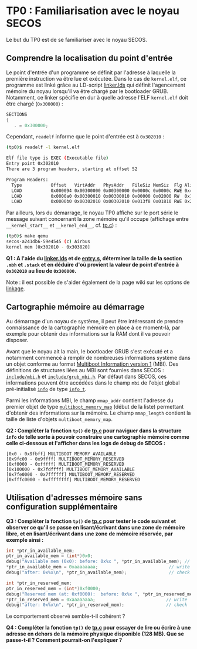 # TP0 : Familiarisation avec le noyau SECOS

Le but du TP0 est de se familiariser avec le noyau SECOS.

## Comprendre la localisation du point d'entrée

Le point d'entrée d'un programme se définit par l'adresse à laquelle la
première instruction va être lue et exécutée. Dans le cas de `kernel.elf`, ce
programme est linké grâce au LD-script [linker.lds](../utils/linker.lds) qui
définit l'agencement mémoire du noyau lorsqu'il va être chargé par le
bootloader GRUB. Notamment, ce linker spécifie en dur à quelle adresse l'ELF
`kernel.elf` doit être chargé (`0x300000`) :

```c
SECTIONS
{
   . = 0x300000;
```

Cependant,  `readelf` informe que le point d'entrée est à `0x302010` :

```bash
(tp0)$ readelf -l kernel.elf

Elf file type is EXEC (Executable file)
Entry point 0x302010
There are 3 program headers, starting at offset 52

Program Headers:
  Type           Offset   VirtAddr   PhysAddr   FileSiz MemSiz  Flg Align
  LOAD           0x000094 0x00300000 0x00300000 0x0000c 0x0000c RWE 0x4
  LOAD           0x0000a0 0x00300010 0x00300010 0x00000 0x02000 RW  0x10
  LOAD           0x0000b0 0x00302010 0x00302010 0x013f8 0x01810 RWE 0x20
```

Par ailleurs, lors du démarrage, le noyau TP0 affiche sur le port série le
message suivant concernant la zone mémoire qu'il occupe (affichage entre
`__kernel_start__` et `__kernel_end__`, cf. [tp.c](./tp.c#l10)) :

```bash
(tp0)$ make qemu
secos-a241db6-59e4545 (c) Airbus
kernel mem [0x302010 - 0x303820]
```

**Q1 : A l'aide du [linker.lds](../utils/linker.lds) et de [entry.s](../kernel/core/entry.s), 
déterminer la taille de la section `.mbh`  et `.stack` et en déduire d'où
provient la valeur de point d'entrée à `0x302010` au lieu de `0x300000`.**

Note : il est possible de s'aider également de la page wiki sur les options de [linkage](https://github.com/agantet/secos-ng/wiki/Tooling#options-de-linkage).


## Cartographie mémoire au démarrage

Au démarrage d'un noyau de système, il peut être intéressant de prendre
connaissance de la cartographie mémoire en place à ce moment-là, par exemple
pour obtenir des informations sur la RAM dont il va pouvoir disposer.

Avant que le noyau ait la main, le bootloader GRUB s'est exécuté et a
notamment commencé à remplir de nombreuses informations système dans un objet
conforme au format [Multiboot Information version 1](https://www.gnu.org/software/grub/manual/multiboot/multiboot.html) (MBI). Des définitions de structures liées au MBI sont fournies dans SECOS : 
[`include/mbi.h`](../kernel/include/mbi.h) et [`include/grub_mbi.h`](../kernel/include/grub_mbi.h). Par défaut
dans SECOS, ces informations peuvent être accédées dans le champ `mbi` 
de l'objet global pré-initialisé [`info`](./tp.c#l5) de type [`info_t`](../kernel/include/info.h).

Parmi les informations MBI, le champ `mmap_addr` contient l'adresse du premier
objet de type [`multiboot_memory_map`](../kernel/include/grub_mbi.h/#l243) 
(début de la liste) permettant d'obtenir des informations sur la mémoire. Le
champ `mmap_length` contient la taille de liste d'objets `multiboot_memory_map`.

**Q2 : Compléter la fonction `tp()` de [tp.c](./tp.c) pour naviguer dans la
structure `info` de telle sorte à pouvoir construire une cartographie mémoire
comme celle ci-dessous et l'afficher dans les logs de debug de SECOS :**

```
[0x0 - 0x9fbff] MULTIBOOT_MEMORY_AVAILABLE
[0x9fc00 - 0x9ffff] MULTIBOOT_MEMORY_RESERVED
[0xf0000 - 0xfffff] MULTIBOOT_MEMORY_RESERVED
[0x100000 - 0x7fdffff] MULTIBOOT_MEMORY_AVAILABLE
[0x7fe0000 - 0x7ffffff] MULTIBOOT_MEMORY_RESERVED
[0xfffc0000 - 0xffffffff] MULTIBOOT_MEMORY_RESERVED
```

## Utilisation d'adresses mémoire sans configuration supplémentaire

**Q3 : Compléter la fonction `tp()` de [tp.c](./tp.c) pour tester le code
  suivant et observer ce qu'il se passe en lisant/écrivant dans une zone de
  mémoire libre, et en lisant/écrivant dans une zone de mémoire réservée, par
  exemple ainsi :**

```c
int *ptr_in_available_mem;
ptr_in_available_mem = (int*)0x0;
debug("Available mem (0x0): before: 0x%x ", *ptr_in_available_mem); // read
*ptr_in_available_mem = 0xaaaaaaaa;                           // write
debug("after: 0x%x\n", *ptr_in_available_mem);                // check

int *ptr_in_reserved_mem;
ptr_in_reserved_mem = (int*)0xf0000;
debug("Reserved mem (at: 0xf0000):  before: 0x%x ", *ptr_in_reserved_mem); // read
*ptr_in_reserved_mem = 0xaaaaaaaa;                           // write
debug("after: 0x%x\n", *ptr_in_reserved_mem);                // check
```
Le comportement observé semble-t-il cohérent ?

**Q4 : Compléter la fonction `tp()` de [tp.c](./tp.c) pour essayer de lire ou
  écrire à une adresse en dehors de la mémoire physique disponible (128 MB).
  Que se passe-t-il ? Comment pourrait-on l'expliquer ?**
